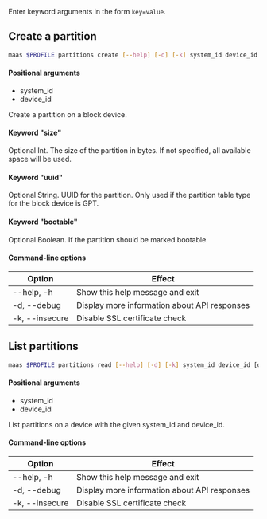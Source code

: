 Enter keyword arguments in the form `key=value`.

## Create a partition

```bash
maas $PROFILE partitions create [--help] [-d] [-k] system_id device_id [data ...]
```

#### Positional arguments
- system_id
- device_id


Create a partition on a block device.

#### Keyword "size"
Optional Int. The size of the partition in bytes. If not specified, all available space will be used.

#### Keyword "uuid"
Optional String. UUID for the partition. Only used if the partition table type for the block device is GPT.

#### Keyword "bootable"
Optional Boolean. If the partition should be marked bootable.

#### Command-line options
| Option         | Effect                                        |
|----------------|-----------------------------------------------|
| --help, -h     | Show this help message and exit              |
| -d, --debug    | Display more information about API responses |
| -k, --insecure | Disable SSL certificate check                 |

## List partitions

```bash
maas $PROFILE partitions read [--help] [-d] [-k] system_id device_id [data ...]
```

#### Positional arguments
- system_id
- device_id

List partitions on a device with the given system_id and device_id.

#### Command-line options
| Option         | Effect                                       |
|----------------|----------------------------------------------|
| --help, -h     | Show this help message and exit              |
| -d, --debug    | Display more information about API responses |
| -k, --insecure | Disable SSL certificate check                |

